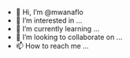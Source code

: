 - 👋 Hi, I’m @mwanaflo
- 👀 I’m interested in ...
- 🌱 I’m currently learning ...
- 💞️ I’m looking to collaborate on ...
- 📫 How to reach me ...

<!---
mwanaflo/mwanaflo is a ✨ special ✨ repository because its `README.md` (this file) appears on your GitHub profile.
You can click the Preview link to take a look at your changes.
--->
